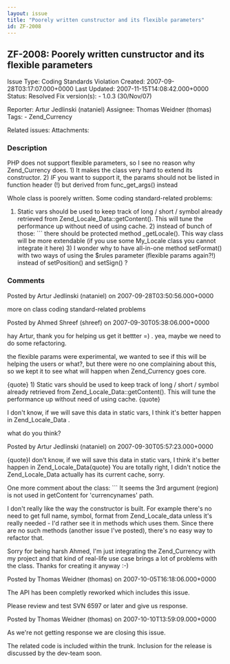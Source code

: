 ```yaml
---
layout: issue
title: "Poorely written cunstructor and its flexible parameters"
id: ZF-2008
---
```


ZF-2008: Poorely written cunstructor and its flexible parameters
----------------------------------------------------------------

 Issue Type: Coding Standards Violation Created: 2007-09-28T03:17:07.000+0000 Last Updated: 2007-11-15T14:08:42.000+0000 Status: Resolved Fix version(s): - 1.0.3 (30/Nov/07)
 
 Reporter:  Artur Jedlinski (nataniel)  Assignee:  Thomas Weidner (thomas)  Tags: - Zend\_Currency
 
 Related issues: 
 Attachments: 
### Description

PHP does not support flexible parameters, so I see no reason why Zend\_Currency does. 1) It makes the class very hard to extend its constructor. 2) _IF_ you want to support it, the params should not be listed in function header (!) but derived from func\_get\_args() instead

Whole class is poorely written. Some coding standard-related problems:

1) Static vars should be used to keep track of long / short / symbol already retrieved from Zend\_Locale\_Data::getContent(). This will tune the performance up without need of using cache. 2) instead of bunch of those: ``` there should be protected method \_getLocale(). This way class will be more extendable (if you use some My\_Locale class you cannot integrate it here) 3) I wonder why to have all-in-one method setFormat() with two ways of using the $rules parameter (flexible params again?!) instead of setPosition() and setSign() ?

 

 

### Comments

Posted by Artur Jedlinski (nataniel) on 2007-09-28T03:50:56.000+0000

more on class coding standard-related problems

 

 

Posted by Ahmed Shreef (shreef) on 2007-09-30T05:38:06.000+0000

hay Artur, thank you for helping us get it bettter =) . yea, maybe we need to do some refactoring.

the flexible params were experimental, we wanted to see if this will be helping the users or what?, but there were no one complaining about this, so we kept it to see what will happen when Zend\_Currency goes core.

{quote} 1) Static vars should be used to keep track of long / short / symbol already retrieved from Zend\_Locale\_Data::getContent(). This will tune the performance up without need of using cache. {quote}

I don't know, if we will save this data in static vars, I think it's better happen in Zend\_Locale\_Data .

what do you think?

 

 

Posted by Artur Jedlinski (nataniel) on 2007-09-30T05:57:23.000+0000

{quote}I don't know, if we will save this data in static vars, I think it's better happen in Zend\_Locale\_Data{quote} You are totally right, I didn't notice the Zend\_Locale\_Data actually has its current cache, sorry.

One more comment about the class: ``` It seems the 3rd argument (region) is not used in getContent for 'currencynames' path.

I don't really like the way the constructor is built. For example there's no need to get full name, symbol, format from Zend\_Locale\_data unless it's really needed - I'd rather see it in methods which uses them. Since there are no such methods (another issue I've posted), there's no easy way to refactor that.

Sorry for being harsh Ahmed, I'm just integrating the Zend\_Currency with my project and that kind of real-life use case brings a lot of problems with the class. Thanks for creating it anyway :-)

 

 

Posted by Thomas Weidner (thomas) on 2007-10-05T16:18:06.000+0000

The API has been completly reworked which includes this issue.

Please review and test SVN 6597 or later and give us response.

 

 

Posted by Thomas Weidner (thomas) on 2007-10-10T13:59:09.000+0000

As we're not getting response we are closing this issue.

The related code is included within the trunk. Inclusion for the release is discussed by the dev-team soon.

 

 